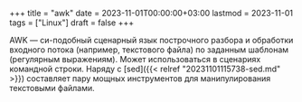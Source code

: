+++
title = "awk"
date = 2023-11-01T00:00:00+03:00
lastmod = 2023-11-01
tags = ["Linux"]
draft = false
+++

AWK — си-подобный сценарный язык построчного разбора и обработки входного потока (например, текстового файла) по заданным шаблонам (регулярным выражениям). Может использоваться в сценариях командной строки. Наряду с [sed]({{< relref "20231101115738-sed.md" >}}) составляет пару мощных инструментов для манипулирования текстовыми файлами.
